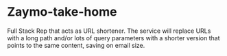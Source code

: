 # Zaymo-take-home
Full Stack Rep that acts as URL shortener. The service will replace URLs with a long path and/or lots of query parameters with a shorter version that points to the same content, saving on email size.
